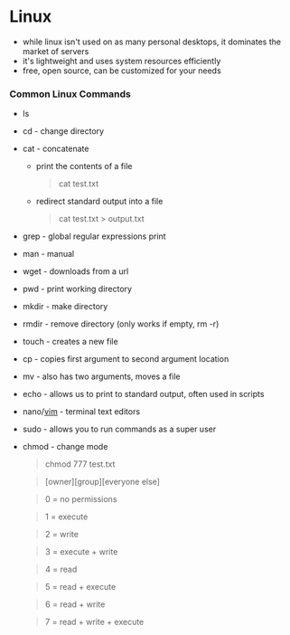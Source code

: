 # Linux

- while linux isn't used on as many personal desktops, it dominates the market of servers
- it's lightweight and uses system resources efficiently
- free, open source, can be customized for your needs

### Common Linux Commands

- ls
- cd - change directory
- cat - concatenate
  - print the contents of a file
    > cat test.txt
  - redirect standard output into a file
    > cat test.txt > output.txt
- grep - global regular expressions print
- man - manual
- wget - downloads from a url
- pwd - print working directory
- mkdir - make directory
- rmdir - remove directory (only works if empty, rm -r)
- touch - creates a new file
- cp - copies first argument to second argument location
- mv - also has two arguments, moves a file
- echo - allows us to print to standard output, often used in scripts
- nano/[vim](https://opensource.com/article/19/3/getting-started-vim) - terminal text editors 
- sudo - allows you to run commands as a super user
- chmod - change mode

  > chmod 777 test.txt

  > [owner][group][everyone else]

  > 0 = no permissions

  > 1 = execute

  > 2 = write

  > 3 = execute + write

  > 4 = read

  > 5 = read + execute

  > 6 = read + write

  > 7 = read + write + execute
